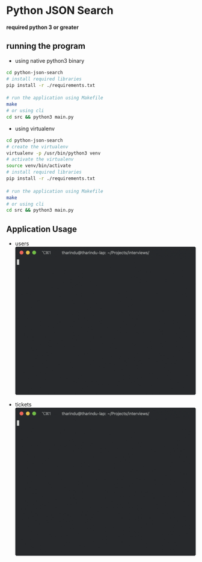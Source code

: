 # Python JSON Search

**required python 3 or greater**

## running the program

- using native python3 binary

```bash
cd python-json-search
# install required libraries
pip install -r ./requirements.txt

# run the application using Makefile
make
# or using cli
cd src && python3 main.py
```

- using virtualenv
```bash
cd python-json-search
# create the virtualenv
virtualenv -p /usr/bin/python3 venv
# activate the virtualenv
source venv/bin/activate
# install required libraries
pip install -r ./requirements.txt

# run the application using Makefile
make
# or using cli
cd src && python3 main.py
```

## Application Usage

- users
![alt text](./img/demo-01.gif)

- tickets
![alt text](./img/demo-02.gif)